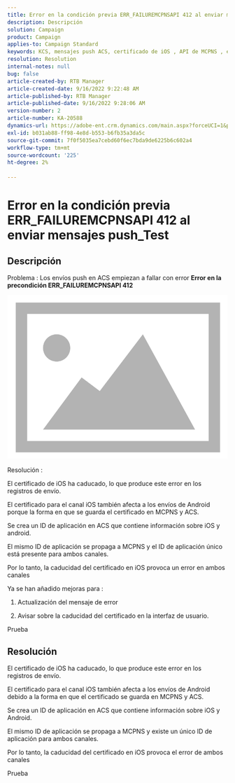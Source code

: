 ```yaml
---
title: Error en la condición previa ERR_FAILUREMCPNSAPI 412 al enviar mensajes push_Test
description: Descripción
solution: Campaign
product: Campaign
applies-to: Campaign Standard
keywords: KCS, mensajes push ACS, certificado de iOS , API de MCPNS , error de condición previa
resolution: Resolution
internal-notes: null
bug: false
article-created-by: RTB Manager
article-created-date: 9/16/2022 9:22:48 AM
article-published-by: RTB Manager
article-published-date: 9/16/2022 9:28:06 AM
version-number: 2
article-number: KA-20588
dynamics-url: https://adobe-ent.crm.dynamics.com/main.aspx?forceUCI=1&pagetype=entityrecord&etn=knowledgearticle&id=c07f1620-a135-ed11-9db1-00224808679b
exl-id: b031ab88-ff98-4e8d-b553-b6fb35a3da5c
source-git-commit: 7f0f5035ea7cebd60f6ec7bda9de6225b6c602a4
workflow-type: tm+mt
source-wordcount: '225'
ht-degree: 2%

---
```


# Error en la condición previa ERR_FAILUREMCPNSAPI 412 al enviar mensajes push_Test

## Descripción


Problema : Los envíos push en ACS empiezan a fallar con error <b>Error en la precondición ERR_FAILUREMCPNSAPI 412 </b>

![](assets/___0cbe6fd2-a135-ed11-9db1-00224808679b___.png)



Resolución :

El certificado de iOS ha caducado, lo que produce este error en los registros de envío.

El certificado para el canal iOS también afecta a los envíos de Android porque la forma en que se guarda el certificado en MCPNS y ACS.

Se crea un ID de aplicación en ACS que contiene información sobre iOS y android.

El mismo ID de aplicación se propaga a MCPNS y el ID de aplicación único está presente para ambos canales.

Por lo tanto, la caducidad del certificado en iOS provoca un error en ambos canales



Ya se han añadido mejoras para :

1. Actualización del mensaje de error

2. Avisar sobre la caducidad del certificado en la interfaz de usuario.





Prueba


## Resolución


El certificado de iOS ha caducado, lo que produce este error en los registros de envío.

El certificado para el canal iOS también afecta a los envíos de Android debido a la forma en que el certificado se guarda en MCPNS y ACS.

Se crea un ID de aplicación en ACS que contiene información sobre iOS y Android.

El mismo ID de aplicación se propaga a MCPNS y existe un único ID de aplicación para ambos canales.

Por lo tanto, la caducidad del certificado en iOS provoca el error de ambos canales





Prueba
